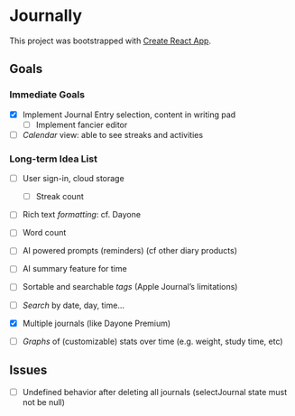 # Journally

This project was bootstrapped with [Create React App](https://github.com/facebook/create-react-app).

## Goals

### Immediate Goals

- [X] Implement Journal Entry selection, content in writing pad
    - [ ] Implement fancier editor
- [ ] *Calendar* view: able to see streaks and activities

### Long-term Idea List

- [ ] User sign-in, cloud storage
    - [ ] Streak count
- [ ] Rich text *formatting*: cf. Dayone
- [ ] Word count
- [ ] AI powered prompts (reminders) (cf other diary products)
- [ ] AI summary feature for time
- [ ] Sortable and searchable *tags* (Apple Journal’s limitations)
- [ ] *Search* by date, day, time…
- [X] Multiple journals (like Dayone Premium)
- [ ] *Graphs* of (customizable) stats over time (e.g. weight, study time, etc)


## Issues

- [ ] Undefined behavior after deleting all journals (selectJournal state must not be null)